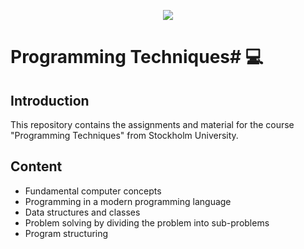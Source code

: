 <p align="center">
  <img src = "https://upload.wikimedia.org/wikipedia/en/thumb/8/8f/Stockholms_Universitet_logo.svg/1200px-Stockholms_Universitet_logo.svg.png"/>
</p>


# Programming Techniques# 💻

## Introduction
This repository contains the assignments and material for the course "Programming Techniques" from Stockholm University.

## Content
* Fundamental computer concepts
* Programming in a modern programming language
* Data structures and classes
* Problem solving by dividing the problem into sub-problems
* Program structuring
